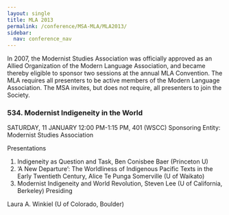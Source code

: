 ```yaml
---
layout: single
title: MLA 2013
permalink: /conference/MSA-MLA/MLA2013/
sidebar:
  nav: conference_nav
---
```


In 2007, the Modernist Studies Association was officially approved as an Allied Organization of the Modern Language Association, and became thereby eligible to sponsor two sessions at the annual MLA Convention. The MLA requires all presenters to be active members of the Modern Language Association. The MSA invites, but does not require, all presenters to join the Society.

<h3>534. Modernist Indigeneity in the World</h3>
SATURDAY, 11 JANUARY 12:00 PM-1:15 PM, 401 (WSCC)
Sponsoring Entity: Modernist Studies Association

Presentations
1. Indigeneity as Question and Task, Ben Conisbee Baer (Princeton U)
2. ‘A New Departure’: The Worldliness of Indigenous Pacific Texts in the Early Twentieth Century, Alice Te Punga Somerville (U of Waikato)
3. Modernist Indigeneity and World Revolution, Steven Lee (U of California, Berkeley) Presiding

Laura A. Winkiel (U of Colorado, Boulder)